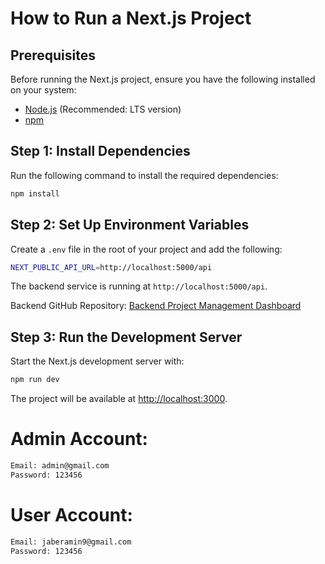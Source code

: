 # How to Run a Next.js Project

## Prerequisites

Before running the Next.js project, ensure you have the following installed on your system:

- [Node.js](https://nodejs.org/) (Recommended: LTS version)
- [npm](https://www.npmjs.com/) 


## Step 1: Install Dependencies

Run the following command to install the required dependencies:

```sh
npm install
```

## Step 2: Set Up Environment Variables

Create a `.env` file in the root of your project and add the following:

```sh
NEXT_PUBLIC_API_URL=http://localhost:5000/api
```
The backend service is running at `http://localhost:5000/api`.

Backend GitHub Repository: [Backend Project Management Dashboard](https://github.com/jaberamin9/backend-project-management-dashboard/tree/main)

## Step 3: Run the Development Server

Start the Next.js development server with:

```sh
npm run dev
```

The project will be available at [http://localhost:3000](http://localhost:3000).


# Admin Account:
```sh
Email: admin@gmail.com
Password: 123456
```

# User Account:
```sh
Email: jaberamin9@gmail.com
Password: 123456
```
